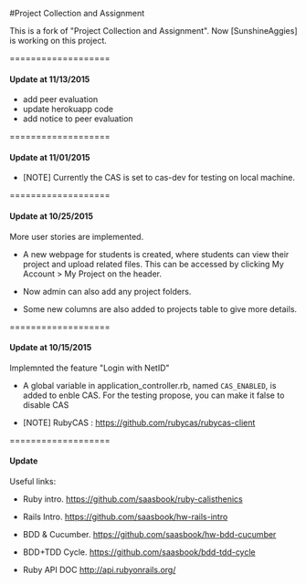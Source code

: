 #Project Collection and Assignment

This is a fork of "Project Collection and Assignment". Now [SunshineAggies] is working on this project.


===================
#### Update at 11/13/2015

 - add peer evaluation
 - update herokuapp code
 - add notice to peer evaluation

===================
#### Update at 11/01/2015

 - [NOTE] Currently the CAS is set to cas-dev for testing on local machine.

===================
#### Update at 10/25/2015

More user stories are implemented. 

 - A new webpage for students is created, where students can view their project and upload related files. This can be accessed by clicking My Account > My Project on the header.

 - Now admin can also add any project folders. 

 - Some new columns are also added to projects table to give more details. 


===================
#### Update at 10/15/2015

Implemnted the feature "Login with NetID"

 - A global variable in application_controller.rb, named `CAS_ENABLED`, is added to enble CAS. For the testing propose, you can make it false to disable CAS

 - [NOTE] RubyCAS : https://github.com/rubycas/rubycas-client


===================
#### Update

Useful links:

 - Ruby intro.     https://github.com/saasbook/ruby-calisthenics
 - Rails Intro.    https://github.com/saasbook/hw-rails-intro
 - BDD & Cucumber. https://github.com/saasbook/hw-bdd-cucumber
 - BDD+TDD Cycle.  https://github.com/saasbook/bdd-tdd-cycle

 - Ruby API DOC    http://api.rubyonrails.org/
